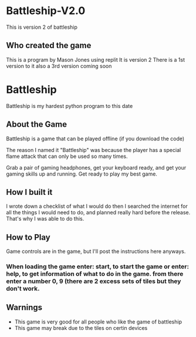 # Battleship-V2.0
This is version 2 of battleship


## Who created the game
This is a program by Mason Jones using replit It is version 2 There is a 1st version to it also a 3rd version coming soon 

# Battleship

Battleship is my hardest python program to this date 

## About the Game

Battleship is a game that can be played offline (if you download the code) 

The reason I named it "Battleship" was because the player has a special flame attack that can only be used so many times.

Grab a pair of gaming headphones, get your keyboard ready, and get your gaming skills up and running.  Get ready to play my best game.

## How I built it

I wrote down a checklist of what I would do then I searched the internet for all the things I would need to do, and planned really hard before the release.  That's why I was able to do this.

## How to Play

Game controls are in the game, but I'll post the instructions here anyways.

### When loading the game enter: start, to start the game or enter: help, to get information of what to do in the game. from there enter a number 0, 9 (there are 2 excess sets of tiles but they don't work.

## Warnings
 - This game is very good for all people who like the game of battleship
 - This game may break due to the tiles on certin devices
